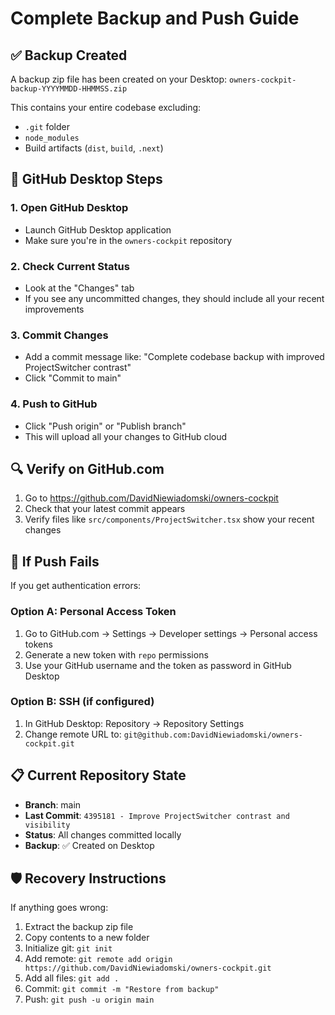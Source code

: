 # Complete Backup and Push Guide

## ✅ Backup Created
A backup zip file has been created on your Desktop: `owners-cockpit-backup-YYYYMMDD-HHMMSS.zip`

This contains your entire codebase excluding:
- `.git` folder
- `node_modules`
- Build artifacts (`dist`, `build`, `.next`)

## 📱 GitHub Desktop Steps

### 1. Open GitHub Desktop
- Launch GitHub Desktop application
- Make sure you're in the `owners-cockpit` repository

### 2. Check Current Status
- Look at the "Changes" tab
- If you see any uncommitted changes, they should include all your recent improvements

### 3. Commit Changes
- Add a commit message like: "Complete codebase backup with improved ProjectSwitcher contrast"
- Click "Commit to main"

### 4. Push to GitHub
- Click "Push origin" or "Publish branch" 
- This will upload all your changes to GitHub cloud

## 🔍 Verify on GitHub.com
1. Go to https://github.com/DavidNiewiadomski/owners-cockpit
2. Check that your latest commit appears
3. Verify files like `src/components/ProjectSwitcher.tsx` show your recent changes

## 🚨 If Push Fails
If you get authentication errors:

### Option A: Personal Access Token
1. Go to GitHub.com → Settings → Developer settings → Personal access tokens
2. Generate a new token with `repo` permissions
3. Use your GitHub username and the token as password in GitHub Desktop

### Option B: SSH (if configured)
1. In GitHub Desktop: Repository → Repository Settings
2. Change remote URL to: `git@github.com:DavidNiewiadomski/owners-cockpit.git`

## 📋 Current Repository State
- **Branch**: main
- **Last Commit**: `4395181 - Improve ProjectSwitcher contrast and visibility`
- **Status**: All changes committed locally
- **Backup**: ✅ Created on Desktop

## 🛡️ Recovery Instructions
If anything goes wrong:
1. Extract the backup zip file
2. Copy contents to a new folder
3. Initialize git: `git init`
4. Add remote: `git remote add origin https://github.com/DavidNiewiadomski/owners-cockpit.git`
5. Add all files: `git add .`
6. Commit: `git commit -m "Restore from backup"`
7. Push: `git push -u origin main`
